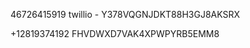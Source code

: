 46726415919
twillio - Y378VQGNJDKT88H3GJ8AKSRX

<!-- 80595774e79fb2418e302408e3c9f52722f42cb568b811b5873c0abcb3e57e84 -->
+12819374192
FHVDWXD7VAK4XPWPYRB5EMM8
